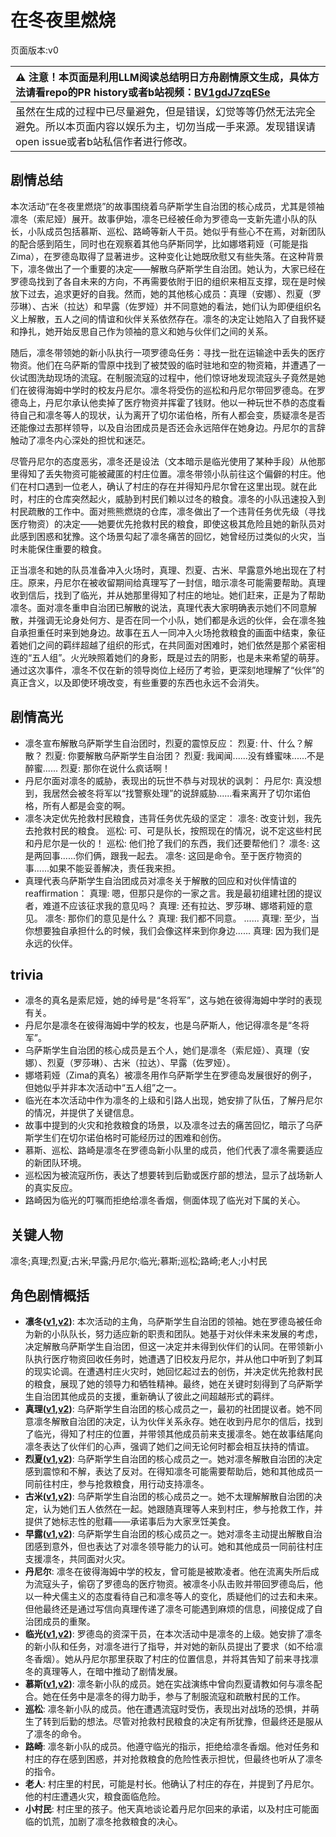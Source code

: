 # 在冬夜里燃烧
页面版本:v0
 

| :warning: 注意！本页面是利用LLM阅读总结明日方舟剧情原文生成，具体方法请看repo的PR history或者b站视频：[BV1gdJ7zqESe](https://www.bilibili.com/video/BV1gdJ7zqESe/)         |
|:----------------------------|
| 虽然在生成的过程中已尽量避免，但是错误，幻觉等等仍然无法完全避免。所以本页面内容以娱乐为主，切勿当成一手来源。发现错误请open issue或者b站私信作者进行修改。|



## 剧情总结
本次活动“在冬夜里燃烧”的故事围绕着乌萨斯学生自治团的核心成员，尤其是领袖凛冬（索尼娅）展开。故事伊始，凛冬已经被任命为罗德岛一支新先遣小队的队长，小队成员包括慕斯、巡松、路崎等新人干员。她似乎有些心不在焉，对新团队的配合感到陌生，同时也在观察着其他乌萨斯同学，比如娜塔莉娅（可能是指Zima），在罗德岛取得了显著进步。这种变化让她既欣慰又有些失落。在这种背景下，凛冬做出了一个重要的决定——解散乌萨斯学生自治团。她认为，大家已经在罗德岛找到了各自未来的方向，不再需要依附于旧的组织来相互支撑，现在是时候放下过去，追求更好的自我。然而，她的其他核心成员：真理（安娜）、烈夏（罗莎琳）、古米（拉达）和早露（佐罗娅）并不同意她的看法，她们认为即便组织名义上解散，五人之间的情谊和伙伴关系依然存在。凛冬的决定让她陷入了自我怀疑和挣扎，她开始反思自己作为领袖的意义和她与伙伴们之间的关系。

随后，凛冬带领她的新小队执行一项罗德岛任务：寻找一批在运输途中丢失的医疗物资。他们在乌萨斯的雪原中找到了被焚毁的临时驻地和空的物资箱，并遭遇了一伙试图洗劫现场的流寇。在制服流寇的过程中，他们惊讶地发现流寇头子竟然是她们在彼得海姆中学时的校友丹尼尔。凛冬将受伤的巡松和丹尼尔带回罗德岛。在罗德岛上，丹尼尔承认他卖掉了医疗物资并挥霍了钱财。他以一种玩世不恭的态度看待自己和凛冬等人的现状，认为离开了切尔诺伯格，所有人都会变，质疑凛冬是否还能像过去那样领导，以及自治团成员是否还会永远陪伴在她身边。丹尼尔的言辞触动了凛冬内心深处的担忧和迷茫。

尽管丹尼尔的态度恶劣，凛冬还是设法（文本暗示是临光使用了某种手段）从他那里得知了丢失物资可能被藏匿的村庄位置。凛冬带领小队前往这个偏僻的村庄。他们在村口遇到一位老人，确认了村庄的存在并得知丹尼尔曾在这里出现。就在此时，村庄的仓库突然起火，威胁到村民们赖以过冬的粮食。凛冬的小队迅速投入到村民疏散的工作中。面对熊熊燃烧的仓库，凛冬做出了一个违背任务优先级（寻找医疗物资）的决定——她要优先抢救村民的粮食，即使这极其危险且她的新队员对此感到困惑和犹豫。这个场景勾起了凛冬痛苦的回忆，她曾经历过类似的火灾，当时未能保住重要的粮食。

正当凛冬和她的队员准备冲入火场时，真理、烈夏、古米、早露意外地出现在了村庄。原来，丹尼尔在被收留期间给真理写了一封信，暗示凛冬可能需要帮助。真理收到信后，找到了临光，并从她那里得知了村庄的地址。她们赶来，正是为了帮助凛冬。面对凛冬重申自治团已解散的说法，真理代表大家明确表示她们不同意解散，并强调无论身处何方、是否在同一个小队，她们都是永远的伙伴，会在凛冬独自承担重任时来到她身边。故事在五人一同冲入火场抢救粮食的画面中结束，象征着她们之间的羁绊超越了组织的形式，在共同面对困难时，她们依然是那个紧密相连的“五人组”。火光映照着她们的身影，既是过去的阴影，也是未来希望的萌芽。通过这次事件，凛冬不仅在新的领导岗位上经历了考验，更深刻地理解了“伙伴”的真正含义，以及即使环境改变，有些重要的东西也永远不会消失。
## 剧情高光
- 凛冬宣布解散乌萨斯学生自治团时，烈夏的震惊反应：
  烈夏: 什、什么？解散？
  烈夏: 你要解散乌萨斯学生自治团？
  烈夏: 我闻闻......没有蜂蜜味......不是醉蜜......
  烈夏: 那你在说什么疯话啊！
- 丹尼尔面对凛冬的威胁，表现出的玩世不恭与对现状的讽刺：
  丹尼尔: 真没想到，我居然会被冬将军以“找警察处理”的说辞威胁......看来离开了切尔诺伯格，所有人都是会变的啊。
- 凛冬决定优先抢救村民粮食，违背任务优先级的坚定：
  凛冬: 改变计划，我先去抢救村民的粮食。
  巡松: 可、可是队长，按照现在的情况，说不定这些村民和丹尼尔是一伙的！
  巡松: 他们抢了我们的东西，我们还要帮他们？
  凛冬: 这是两回事......你们俩，跟我一起去。
  凛冬: 这回是命令。至于医疗物资的事......如果不能妥善解决，责任我来担。
- 真理代表乌萨斯学生自治团成员对凛冬关于解散的回应和对伙伴情谊的 reaffirmation：
  真理: 嗯，但那只是你的一家之言。我是最初组建社团的提议者，难道不应该征求我的意见吗？
  真理: 还有拉达、罗莎琳、娜塔莉娅的意见。
  凛冬: 那你们的意见是什么？
  真理: 我们都不同意。
  ......
  真理: 至少，当你想要独自承担什么的时候，我们会像这样来到你身边......
  真理: 因为我们是永远的伙伴。
## trivia
- 凛冬的真名是索尼娅，她的绰号是“冬将军”，这与她在彼得海姆中学时的表现有关。
- 丹尼尔是凛冬在彼得海姆中学的校友，也是乌萨斯人，他记得凛冬是“冬将军”。
- 乌萨斯学生自治团的核心成员是五个人，她们是凛冬（索尼娅）、真理（安娜）、烈夏（罗莎琳）、古米（拉达）、早露（佐罗娅）。
- 娜塔莉娅（Zima的真名）被凛冬用作乌萨斯学生在罗德岛发展很好的例子，但她似乎并非本次活动中“五人组”之一。
- 临光在本次活动中作为凛冬的上级和引路人出现，她安排了队伍，了解丹尼尔的情况，并提供了关键信息。
- 故事中提到的火灾和抢救粮食的场景，以及凛冬过去的痛苦回忆，暗示了乌萨斯学生们在切尔诺伯格时可能经历过的困难和创伤。
- 慕斯、巡松、路崎是凛冬在罗德岛新小队里的成员，他们代表了凛冬需要适应的新团队环境。
- 巡松因为被流寇所伤，表达了想要转到后勤或医疗部的想法，显示了战场新人的真实反应。
- 路崎因为临光的叮嘱而拒绝给凛冬香烟，侧面体现了临光对下属的关心。
## 关键人物
凛冬;真理;烈夏;古米;早露;丹尼尔;临光;慕斯;巡松;路崎;老人;小村民
## 角色剧情概括
-   **凛冬([v1](../chars/char_115_headbr.md),[v2](../char_v3/char_115_headbr.md))**: 本次活动的主角，乌萨斯学生自治团的领袖。她在罗德岛被任命为新的小队队长，努力适应新的职责和团队。她基于对伙伴未来发展的考虑，决定解散乌萨斯学生自治团，但这一决定并未得到伙伴们的认同。在带领新小队执行医疗物资回收任务时，她遭遇了旧校友丹尼尔，并从他口中听到了刺耳的现实论调。在遭遇村庄火灾时，她回忆起过去的创伤，并决定优先抢救村民的粮食，展现了她的领导力和牺牲精神。最终，她在关键时刻得到了乌萨斯学生自治团其他成员的支援，重新确认了彼此之间超越形式的羁绊。
-   **真理([v1](../chars/char_195_glassb.md),[v2](../char_v3/char_195_glassb.md))**: 乌萨斯学生自治团的核心成员之一，最初的社团提议者。她不同意凛冬解散自治团的决定，认为伙伴关系永存。她在收到丹尼尔的信后，找到了临光，得知了村庄的位置，并带领其他成员前来支援凛冬。她在故事结尾向凛冬表达了伙伴们的心声，强调了她们之间无论何时都会相互扶持的情谊。
-   **烈夏([v1](../chars/char_194_leto.md),[v2](../char_v3/char_194_leto.md))**: 乌萨斯学生自治团的核心成员之一。她对凛冬解散自治团的决定感到震惊和不解，表达了反对。在得知凛冬可能需要帮助后，她和其他成员一同前往村庄，参与抢救粮食，用行动支持凛冬。
-   **古米([v1](../chars/char_196_sunbr.md),[v2](../char_v3/char_196_sunbr.md))**: 乌萨斯学生自治团的核心成员之一。她不太理解解散自治团的决定，认为她们五人依然在一起。她跟随真理等人来到村庄，参与抢救工作，并提供了她标志性的慰藉——承诺事后为大家烹饪美食。
-   **早露([v1](../chars/char_197_poca.md),[v2](../char_v3/char_197_poca.md))**: 乌萨斯学生自治团的核心成员之一。她对凛冬主动提出解散自治团感到意外，但也表达了对凛冬领导能力的认可。她和其他成员一同前往村庄支援凛冬，共同面对火灾。
-   **丹尼尔**: 凛冬在彼得海姆中学的校友，曾可能是被欺凌者。他在流离失所后成为流寇头子，偷窃了罗德岛的医疗物资。被凛冬小队击败并带回罗德岛后，他以一种犬儒主义的态度看待自己和凛冬等人的变化，质疑他们的过去和未来。但他最终还是通过写信向真理传递了凛冬可能遇到麻烦的信息，间接促成了自治团成员的重聚。
-   **临光([v1](../chars/char_148_nearl.md),[v2](../char_v3/char_148_nearl.md))**: 罗德岛的资深干员，在本次活动中是凛冬的上级。她安排了凛冬的新小队和任务，对凛冬进行了指导，并对她的新队员提出了要求（如不给凛冬香烟）。她从丹尼尔那里获取了村庄的位置信息，并将其告知了前来寻找凛冬的真理等人，在暗中推动了剧情发展。
-   **慕斯([v1](../chars/char_185_frncat.md),[v2](../char_v3/char_185_frncat.md))**: 凛冬新小队的成员。她在实战演练中曾向烈夏请教如何与凛冬配合。她在任务中是凛冬的得力助手，参与了制服流寇和疏散村民的工作。
-   **巡松**: 凛冬新小队的成员。他在遭遇流寇时受伤，表现出对战场的恐惧，并萌生了转到后勤的想法。尽管对抢救村民粮食的决定有所犹豫，但最终还是服从了凛冬的命令。
-   **路崎**: 凛冬新小队的成员。他遵守临光的指示，拒绝给凛冬香烟。他对任务和村庄的存在感到困惑，并对抢救粮食的危险性表示担忧，但最终也听从了凛冬的指令。
-   **老人**: 村庄里的村民，可能是村长。他确认了村庄的存在，并提到了丹尼尔。他的村庄遭遇火灾，粮食面临危险。
-   **小村民**: 村庄里的孩子。他天真地谈论着丹尼尔回来的承诺，以及村庄可能面临的饥荒，加剧了凛冬抢救粮食的决心。